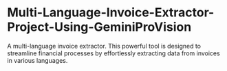 # Multi-Language-Invoice-Extractor-Project-Using-GeminiProVision
A multi-language invoice extractor. This powerful tool is designed to streamline financial processes by effortlessly extracting data from invoices in various languages.
